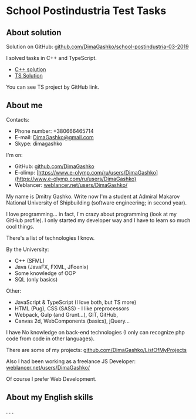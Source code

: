 # School Postindustria Test Tasks

## About solution

Solution on GitHub: [github.com/DimaGashko/school-postindustria-03-2019](https://github.com/DimaGashko/school-postindustria-03-2019)

I solved tasks in С++ and TypeScript.

- [C++ solution](./cppSolution)
- [TS Solution](./tsSolution)

You can see TS project by GitHub link.

## About me

Contacts:

- Phone number: +380666465714
- E-mail: DimaGashko@gmail.com
- Skype: dimagashko

I'm on:

- GitHub: [github.com/DimaGashko](https://github.com/DimaGashko/)
- E-olimp: [https://www.e-olymp.com/ru/users/DimaGashko](https://www.e-olymp.com/ru/users/DimaGashko)
- Weblancer: [weblancer.net/users/DimaGashko/](https://www.weblancer.net/users/DimaGashko/)

My name is Dmitry Gashko. Write now I'm a student at
Admiral Makarov National University of Shipbuilding (software engineering; in second year).

I love programming... in fact, I'm crazy about programming (look at my GitHub profile). I only started my developer way and I have to learn so much cool things.

There's a list of technologies I know.

By the University:

- C++ (SFML)
- Java (JavaFX, FXML, JFoenix)
- Some knowledge of OOP
- SQL (only basics)

Other:

- JavaScript & TypeScript (I love both, but TS more)
- HTML (Pug), CSS (SASS) - I like preprocessors
- Webpack, Gulp (and Grunt...), GIT, GitHub,
- Canvas 2d, WebComponents (basics), jQuery...

I have No knowledge on back-end technologies (I only can recognize php code from code in other languages).

There are some of my projects:
[github.com/DimaGashko/ListOfMyProjects](https://github.com/DimaGashko/ListOfMyProjects)

Also I had been working as a freelance JS Developer: [weblancer.net/users/DimaGashko/](https://www.weblancer.net/users/DimaGashko/)

Of course I prefer Web Development.

## About my English skills

. . .